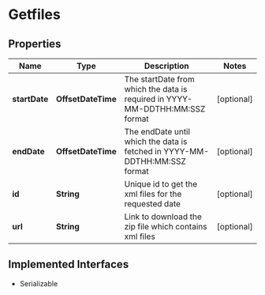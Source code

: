 

# Getfiles


## Properties

Name | Type | Description | Notes
------------ | ------------- | ------------- | -------------
**startDate** | **OffsetDateTime** | The startDate from which the data is required in YYYY-MM-DDTHH:MM:SSZ format |  [optional]
**endDate** | **OffsetDateTime** | The endDate until which the data is fetched in YYYY-MM-DDTHH:MM:SSZ format |  [optional]
**id** | **String** | Unique id to get the xml files for the requested date |  [optional]
**url** | **String** | Link to download the zip file which contains xml files |  [optional]


## Implemented Interfaces

* Serializable


